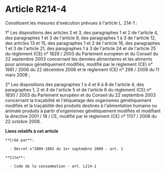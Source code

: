 # Article R214-4

Constituent les mesures d'exécution prévues à l'article L. 214-1 : 

1° Les dispositions des articles 2 et 3, des paragraphes 1 et 2 de l'article 4, des paragraphes 1 et 3 de l'article 9, des
paragraphes 1 à 3 de l'article 12, des articles 13 et 15, des paragraphes 1 et 2 de l'article 16, des paragraphes 1 et 3 de
l'article 21, des paragraphes 1 à 3 de l'article 24 et de l'article 25 du règlement (CE) n° 1829 / 2003 du Parlement européen
et du Conseil du 22 septembre 2003 concernant les denrées alimentaires et les aliments pour animaux génétiquement modifiés,
modifié par le règlement (CE) n° 1981 / 2006 du 22 décembre 2006 et le règlement (CE) n° 298 / 2008 du 11 mars 2008 ; 

2° Les dispositions des paragraphes 1 à 4 et 6 à 8 de l'article 4, des paragraphes 1, 2 et 4 de l'article 5 et de l'article 6
du règlement (CE) n° 1830 / 2003 du Parlement européen et du Conseil du 22 septembre 2003 concernant la traçabilité et
l'étiquetage des organismes génétiquement modifiés et la traçabilité des produits destinés à l'alimentation humaine ou
animale produits à partir d'organismes génétiquement modifiés et modifiant la directive 2001 / 18 / CE, modifié par le
règlement (CE) n° 1137 / 2008 du 22 octobre 2008.

**Liens relatifs à cet article**

	**Créé par**:

	  - Décret n°2009-1083 du 1er septembre 2009 - art. 1

	**Cite**:

	  - Code de la consommation - art. L214-1
